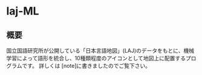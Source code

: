 # laj-ML
## 概要

国立国語研究所が公開している「日本言語地図」(LAJ)のデータをもとに、機械学習によって語形を統合し、10種類程度のアイコンとして地図上に配置するプログラムです。
詳しくは [note]に書きましたのでご覧下さい。

